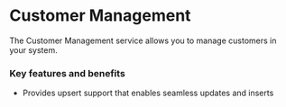 # Customer Management

The Customer Management service allows you to manage customers in your system.

### Key features and benefits
* Provides upsert support that enables seamless updates and inserts  

